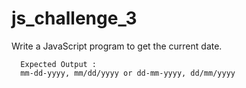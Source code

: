 # js_challenge_3

Write a JavaScript program to get the current date.

      Expected Output :
      mm-dd-yyyy, mm/dd/yyyy or dd-mm-yyyy, dd/mm/yyyy
